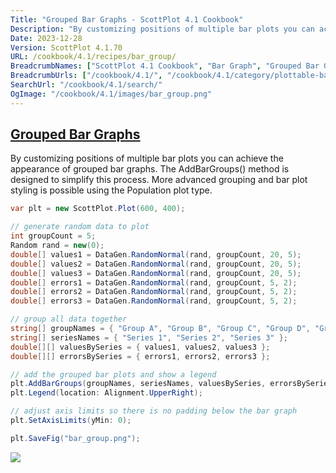 ```yaml
---
Title: "Grouped Bar Graphs - ScottPlot 4.1 Cookbook"
Description: "By customizing positions of multiple bar plots you can achieve the appearance of grouped bar graphs. The AddBarGroups() method is designed to simplify this process. More advanced grouping and bar plot styling is possible using the Population plot type."
Date: 2023-12-28
Version: ScottPlot 4.1.70
URL: /cookbook/4.1/recipes/bar_group/
BreadcrumbNames: ["ScottPlot 4.1 Cookbook", "Bar Graph", "Grouped Bar Graphs"]
BreadcrumbUrls: ["/cookbook/4.1/", "/cookbook/4.1/category/plottable-bar-graph", "/cookbook/4.1/recipes/bar_group/"]
SearchUrl: "/cookbook/4.1/search/"
OgImage: "/cookbook/4.1/images/bar_group.png"
---
```


<h2><a id='grouped-bar-graphs' href='/cookbook/4.1/recipes/bar_group/'>Grouped Bar Graphs</a></h2>

By customizing positions of multiple bar plots you can achieve the appearance of grouped bar graphs. The AddBarGroups() method is designed to simplify this process. More advanced grouping and bar plot styling is possible using the Population plot type.

```cs
var plt = new ScottPlot.Plot(600, 400);

// generate random data to plot
int groupCount = 5;
Random rand = new(0);
double[] values1 = DataGen.RandomNormal(rand, groupCount, 20, 5);
double[] values2 = DataGen.RandomNormal(rand, groupCount, 20, 5);
double[] values3 = DataGen.RandomNormal(rand, groupCount, 20, 5);
double[] errors1 = DataGen.RandomNormal(rand, groupCount, 5, 2);
double[] errors2 = DataGen.RandomNormal(rand, groupCount, 5, 2);
double[] errors3 = DataGen.RandomNormal(rand, groupCount, 5, 2);

// group all data together
string[] groupNames = { "Group A", "Group B", "Group C", "Group D", "Group E" };
string[] seriesNames = { "Series 1", "Series 2", "Series 3" };
double[][] valuesBySeries = { values1, values2, values3 };
double[][] errorsBySeries = { errors1, errors2, errors3 };

// add the grouped bar plots and show a legend
plt.AddBarGroups(groupNames, seriesNames, valuesBySeries, errorsBySeries);
plt.Legend(location: Alignment.UpperRight);

// adjust axis limits so there is no padding below the bar graph
plt.SetAxisLimits(yMin: 0);

plt.SaveFig("bar_group.png");
```

<img src='../../images/bar_group.png' class='d-block mx-auto my-5' />


